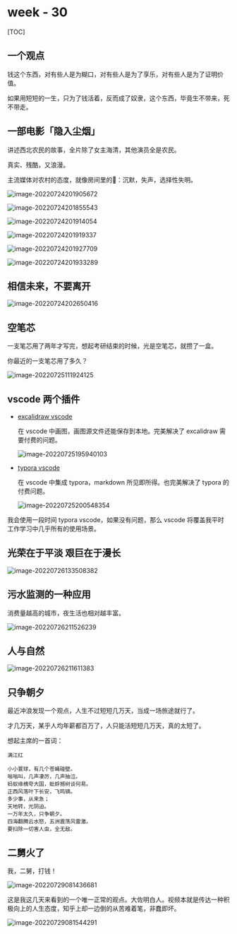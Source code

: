 # week - 30

[TOC]

## 一个观点

钱这个东西，对有些人是为糊口，对有些人是为了享乐，对有些人是为了证明价值。

如果用短短的一生，只为了钱活着，反而成了奴隶，这个东西，毕竟生不带来，死不带走。



## 一部电影「隐入尘烟」

讲述西北农民的故事，全片除了女主海清，其他演员全是农民。

真实、残酷，又浪漫。

主流媒体对农村的态度，就像房间里的🐘：沉默，失声，选择性失明。

![image-20220724201905672](assets/image-20220724201905672.png)

![image-20220724201855543](assets/image-20220724201855543.png)

![image-20220724201914054](assets/image-20220724201914054.png)

![image-20220724201919337](assets/image-20220724201919337.png)

![image-20220724201927709](assets/image-20220724201927709.png)

![image-20220724201933289](assets/image-20220724201933289.png)



## 相信未来，不要离开

![image-20220724202650416](assets/image-20220724202650416.png)



## 空笔芯

一支笔芯用了两年才写完，想起考研结束的时候，光是空笔芯，就攒了一盒。

你最近的一支笔芯用了多久？

![image-20220725111924125](assets/image-20220725111924125.png)



## vscode 两个插件

* [excalidraw vscode](https://marketplace.visualstudio.com/items?itemName=pomdtr.excalidraw-editor)

  在 vscode 中画图，画图源文件还能保存到本地。完美解决了 excalidraw 需要付费的问题。

  ![image-20220725195940103](assets/image-20220725195940103.png)

* [typora vscode](https://marketplace.visualstudio.com/items?itemName=cweijan.vscode-typora)

  在 vscode 中集成 typora，markdown 所见即所得。也完美解决了 typora 的付费问题。

  ![image-20220725200548354](assets/image-20220725200548354.png)



我会使用一段时间 typora vscode，如果没有问题，那么 vscode 将覆盖我平时工作学习中几乎所有的使用场景。



## 光荣在于平淡 艰巨在于漫长

![image-20220726133508382](assets/image-20220726133508382.png)



## 污水监测的一种应用

消费量越高的城市，夜生活也相对越丰富。

![image-20220726211526239](assets/image-20220726211526239.png)



## 人与自然

![image-20220726211611383](assets/image-20220726211611383.png)



## 只争朝夕

最近冲浪发现一个观点，人生不过短短几万天，当成一场旅途就行了。

才几万天，某乎人均年薪都百万了，人只能活短短几万天，真的太短了。

想起主席的一首词：

```
满江红

小小寰球，有几个苍蝇碰壁。
嗡嗡叫，几声凄厉，几声抽泣。
蚂蚁缘槐夸大国，蚍蜉撼树谈何易。
正西风落叶下长安，飞鸣镝。
多少事，从来急；
天地转，光阴迫。
一万年太久，只争朝夕。
四海翻腾云水怒，五洲震荡风雷激。
要扫除一切害人虫，全无敌。
```



## 二舅火了

我，二舅，打钱！

![image-20220729081436681](assets/image-20220729081436681.png)





这是我这几天来看到的一个唯一正常的观点。大佐明白人。视频本就是传达一种积极向上的人生态度，知乎上却一边倒的从苦难着笔，非蠢即坏。

![image-20220729081544291](assets/image-20220729081544291.png)

